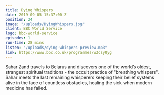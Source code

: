```yaml
---
title: Dying Whispers
date: 2019-09-05 15:37:00 Z
position: 24
image: "/uploads/DyingWhispers.jpg"
client: BBC World Service
logo: bbc-world-service
episodes: 1
run-time: 28 mins
listen: "/uploads/dying-whispers-preview.mp3"
link: https://www.bbc.co.uk/programmes/w3csy0yg
---
```


Sahar Zand travels to Belarus and discovers one of the world’s oldest, strangest spiritual traditions - the occult practice of "breathing whispers". Sahar meets the last remaining whisperers keeping their belief systems alive in the face of countless obstacles, healing the sick when modern medicine has failed.